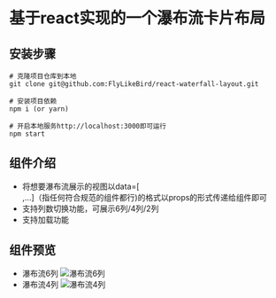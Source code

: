 # 基于react实现的一个瀑布流卡片布局
## 安装步骤
    
    # 克隆项目仓库到本地
    git clone git@github.com:FlyLikeBird/react-waterfall-layout.git
    
    # 安装项目依赖
    npm i (or yarn)
    
    # 开启本地服务http://localhost:3000即可运行
    npm start
## 组件介绍
  - 将想要瀑布流展示的视图以data=[<div><JSX/></div>,...]（<JSX/>指任何符合规范的组件都行)的格式以props的形式传递给<Waterfall data={data}/>组件即可
  - 支持列数切换功能，可展示6列/4列/2列
  - 支持加载功能
## 组件预览
* 瀑布流6列
![瀑布流6列](./record/waterfall1.png)
* 瀑布流4列
![瀑布流4列](./record/waterfall2.png)
  
